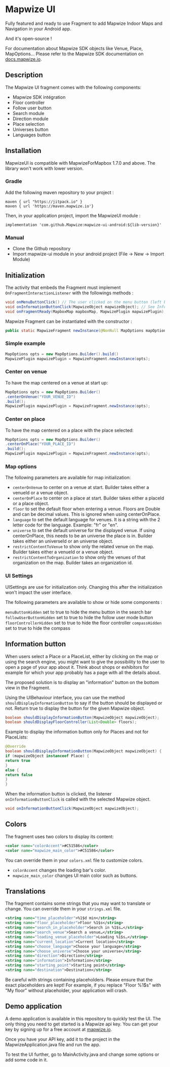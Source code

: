 # Mapwize UI

Fully featured and ready to use Fragment to add Mapwize Indoor Maps and Navigation in your Android app.

And it's open-source !

For documentation about Mapwize SDK objects like Venue, Place, MapOptions... Please refer to the Mapwize SDK documentation on [docs.mapwize.io](https://docs.mapwize.io).

## Description

The Mapwize UI fragment comes with the following components:

- Mapwize SDK intégration
- Floor controller
- Follow user button
- Search module
- Direction module
- Place selection
- Universes button
- Languages button

## Installation

MapwizeUI is compatible with MapwizeForMapbox 1.7.0 and above. The library won't work with lower version.

### Gradle

Add the following maven repository to your project :

```
maven { url "https://jitpack.io" }
maven { url 'https://maven.mapwize.io'}
```

Then, in your application project, import the MapwizeUI module :

```
implementation 'com.github.Mapwize:mapwize-ui-android:${lib-version}'
```

### Manual

- Clone the Github repository
- Import mapwize-ui module in your android project (File -> New -> Import Module)

## Initialization

The activity that embeds the Fragment must implement `OnFragmentInteractionListener` with the followings methods :

```java
void onMenuButtonClick() // The user clicked on the menu button (left button on the search bar)
void onInformationButtonClick(MapwizeObject mapwizeObject); // See Information Button section below
void onFragmentReady(MapboxMap mapboxMap, MapwizePlugin mapwizePlugin); // The fragment is ready to use
```

Mapwize Fragment can be instantiated with the constructor :

```java
public static MapwizeFragment newInstance(@NonNull MapOptions mapOptions)
```

### Simple example

```java
MapOptions opts = new MapOptions.Builder().build()
MapwizePlugin mapwizePlugin = MapwizeFragment.newInstance(opts);
```

### Center on venue

To have the map centered on a venue at start up:

```java
MapOptions opts = new MapOptions.Builder()
.centerOnVenue("YOUR_VENUE_ID")
.build();
MapwizePlugin mapwizePlugin = MapwizeFragment.newInstance(opts);
```

### Center on place

To have the map centered on a place with the place selected: 

```java
MapOptions opts = new MapOptions.Builder()
.centerOnPlace("YOUR_PLACE_ID")
.build();
MapwizePlugin mapwizePlugin = MapwizeFragment.newInstance(opts);
```

### Map options

The following parameters are available for map initialization:

- `centerOnVenue` to center on a venue at start. Builder takes either a venueId or a venue object.
- `centerOnPlace` to center on a place at start. Builder takes either a placeId or a place object.
- `floor` to set the default floor when entering a venue. Floors are Double and can be decimal values. This is ignored when using centerOnPlace.
- `language` to set the default language for venues. It is a string with the 2 letter code for the language. Example: "fr" or "en".
- `universe` to set the default universe for the displayed venue. If using centerOnPlace, this needs to be an universe the place is in. Builder takes either an universeId or an universe object.
- `restrictContentToVenue` to show only the related venue on the map. Builder takes either a venueId or a venue object.
- `restrictContentToOrganization` to show only the venues of that organization on the map. Builder takes an organization id.

### UI Settings

UISettings are use for initialization only. Changing this after the initialization won't impact the user interface.

The following parameters are available to show or hide some components :

`menuButtonHidden` set to true to hide the menu button in the search bar
`followUserButtonHidden` set to true to hide the follow user mode button
`floorControllerHidden` set to true to hide the floor controller
`compassHidden` set to true to hide the compass

## Information button

When users select a Place or a PlaceList, either by clicking on the map or using the search engine, you might want to give the possibility to the user to open a page of your app about it. Think about shops or exhibitors for example for which your app probably has a page with all the details about.

The proposed solution is to display an "information" button on the bottom view in the Fragment.

Using the UIBehaviour interface, you can use the method `shouldDisplayInformationButton` to say if the button should be displayed or not. Return true to display the button for the given Mapwize object.

```java
boolean shouldDisplayInformationButton(MapwizeObject mapwizeObject);
boolean shouldDisplayFloorController(List<Double> floors);
```

Example to display the information button only for Places and not for PlaceLists:

```java
@Override
boolean shouldDisplayInformationButton(MapwizeObject mapwizeObject) {
if (mapwizeObject instanceof Place) {
return true
}
else {
return false
}
}
```

When the information button is clicked, the listener `onInformationButtonClick` is called with the selected Mapwize object.

```java
void onInformationButtonClick(MapwizeObject mapwizeObject); 
```

## Colors 

The fragment uses two colors to display its content:

```xml
<color name="colorAccent">#C51586</color>
<color name="mapwize_main_color">#C51586</color>
```

You can override them in your `colors.xml` file to customize colors.

- `colorAccent` changes the loading bar's color.
- `mapwize_main_color` changes UI main color such as buttons.

## Translations

The fragment contains some strings that you may want to translate or change.
You can override them in your `strings.xml` file.

```xml
<string name="time_placeholder">%1$d min</string>
<string name="floor_placeholder">Floor %1$s</string>
<string name="search_in_placeholder">Search in %1$s…</string>
<string name="search_venue">Search a venue…</string>
<string name="loading_venue_placeholder">Loading %1$s…</string>
<string name="current_location">Current location</string>
<string name="choose_language">Choose your language</string>
<string name="choose_universe">Choose your universe</string>
<string name="direction">Direction</string>
<string name="information">Information</string>
<string name="starting_point">Starting point</string>
<string name="destination">Destination</string>
```

Be careful with strings containing placeholders. Please ensure that the exact placeholders are kept!
For example, if you replace "Floor %1$s" with "My floor" without placeholder, your application will crash.

## Demo application

A demo application is available in this repository to quickly test the UI. 
The only thing you need to get started is a Mapwize api key. 
You can get your key by signing up for a free account at [mapwize.io](https://www.mapwize.io).

Once you have your API key, add it to the project in the MapwizeApplication.java file and run the app.

To test the UI further, go to MainActivity.java and change some options or add some code in it.
